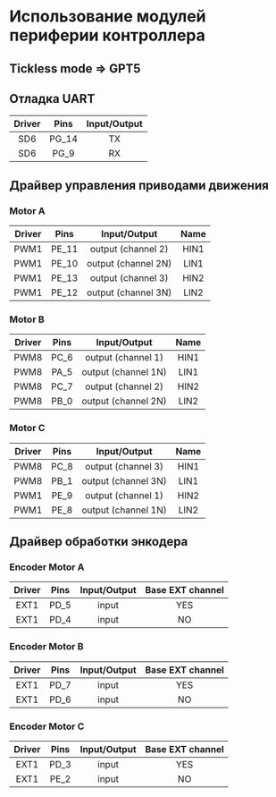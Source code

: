 # Использование модулей периферии контроллера

## Tickless mode => GPT5 

## Отладка UART

Driver | Pins | Input/Output 
:-----:|:----:|:------------:
SD6    | PG_14| TX
SD6    | PG_9 | RX 

## Драйвер управления приводами движения 

### Motor A 
Driver | Pins | Input/Output | Name
:-----:|:----:|:------------:|:--------:
PWM1   | PE_11| output (channel 2) | HIN1  
PWM1   | PE_10| output (channel 2N)| LIN1
PWM1   | PE_13| output (channel 3) | HIN2
PWM1   | PE_12| output (channel 3N)| LIN2

### Motor B 
Driver | Pins | Input/Output | Name
:-----:|:----:|:------------:|:--------:
PWM8   | PC_6 | output (channel 1) | HIN1  
PWM8   | PA_5 | output (channel 1N)| LIN1
PWM8   | PC_7 | output (channel 2) | HIN2
PWM8   | PB_0 | output (channel 2N)| LIN2

### Motor C 
Driver | Pins | Input/Output | Name
:-----:|:----:|:------------:|:--------:
PWM8   | PC_8 | output (channel 3) | HIN1  
PWM8   | PB_1 | output (channel 3N)| LIN1
PWM1   | PE_9 | output (channel 1) | HIN2
PWM1   | PE_8 | output (channel 1N)| LIN2

## Драйвер обработки энкодера 

### Encoder Motor A 
Driver | Pins | Input/Output | Base EXT channel
:-----:|:----:|:------------:|:--------:
EXT1   | PD_5 | input | YES
EXT1   | PD_4 | input | NO

### Encoder Motor B
Driver | Pins | Input/Output | Base EXT channel
:-----:|:----:|:------------:|:--------:
EXT1   | PD_7 | input | YES
EXT1   | PD_6 | input | NO

### Encoder Motor C
Driver | Pins | Input/Output | Base EXT channel
:-----:|:----:|:------------:|:--------:
EXT1   | PD_3 | input | YES
EXT1   | PE_2 | input | NO